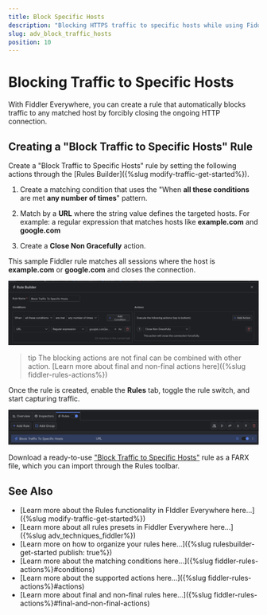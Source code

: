 ```yaml
---
title: Block Specific Hosts
description: "Blocking HTTPS traffic to specific hosts while using Fiddler's rules."
slug: adv_block_traffic_hosts
position: 10
---
```


# Blocking Traffic to Specific Hosts

With Fiddler Everywhere, you can create a rule that automatically blocks traffic to any matched host by forcibly closing the ongoing HTTP connection.

## Creating a "Block Traffic to Specific Hosts" Rule

Create a "Block Traffic to Specific Hosts" rule by setting the following actions through the [Rules Builder]({%slug modify-traffic-get-started%}).

1. Create a matching condition that uses the "When **all these conditions** are met **any number of times**" pattern. 

1. Match by a **URL** where the string value defines the targeted hosts. For example: a regular expression that matches hosts like **example.com** and **google.com**

1. Create a **Close Non Gracefully** action.

This sample Fiddler rule matches all sessions where the host is **example.com** or **google.com** and closes the connection.

![Creating "Block Traffic to Specific Hosts" rule](../../images/advanced/adv-block-specific-hosts.png)

>tip The blocking actions are not final can be combined with other action. [Learn more about final and non-final actions here]({%slug fiddler-rules-actions%})

Once the rule is created, enable the **Rules** tab, toggle the rule switch, and start capturing traffic.

![Activating the "Block Traffic to Specific Hosts" rule](../../images/advanced/adv-block-specific-hosts-active.png)

Download a ready-to-use <a href="https://github.com/telerik/fiddler-everywhere/tree/master/rules/block-traffic-to-specific-hosts" target="_blank">"Block Traffic to Specific Hosts"</a> rule as a FARX file, which you can import through the Rules toolbar.

## See Also

* [Learn more about the Rules functionality in FIddler Everywhere here...]({%slug modify-traffic-get-started%})
* [Learn more about all rules presets in Fiddler Everywhere here...]({%slug adv_techniques_fiddler%})
* [Learn more on how to organize your rules here...]({%slug rulesbuilder-get-started
publish: true%})
* [Learn more about the matching conditions here...]({%slug fiddler-rules-actions%}#conditions)
* [Learn more about the supported actions here...]({%slug fiddler-rules-actions%}#actions)
* [Learn more about final and non-final rules here...]({%slug fiddler-rules-actions%}#final-and-non-final-actions)